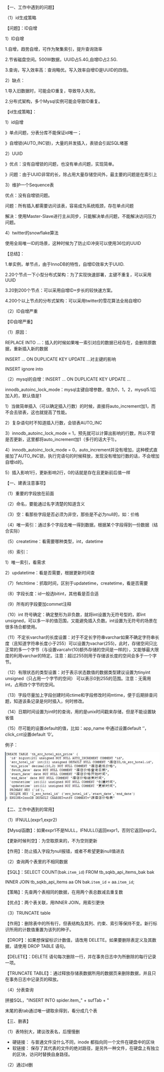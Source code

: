 【一、工作中遇到的问题】

（1）id生成策略

【问题】：ID自增

1）ID自增

1.自增，趋势自增，可作为聚集索引，提升查询效率

2.节省磁盘空间。500W数据，UUID占5.4G,自增ID占2.5G.

3.查询，写入效率高：查询略优。写入效率自增ID是UUID的四倍。

2）缺点：

1.导入旧数据时，可能会ID重复，导致导入失败。

2.分布式架构，多个Mysql实例可能会导致ID重复。

【id生成策略】：

1）id自增

》单点问题，分表分库不能保证id唯一；

》自增锁(AUTO_INC锁)，大量的并发插入，表锁会引起SQL堵塞

2）UUID

》优点：没有自增锁的问题，也没有单点问题，实现简单。

》问题：由于UUID非常的长，除占用大量存储空间外，最主要的问题是在索引上

3）维护一个Sequence表

优点：没有自增锁问题。

问题：所有插入都需要访问该表，容易成为系统瓶颈，存在单点问题

解决：使用Master-Slave进行主从同步，只能解决单点问题，不能解决访问压力问题。

4）twitter的snowflake算法

使用全局唯一ID的场景，这种时候为了防止ID冲突可以使用36位的UUID

【总结】：

1.单实例，单节点，由于InnoDB的特性，自增ID效率大于UUID.

2.20个节点一下小型分布式架构：为了实现快速部署，主键不重复，可以采用UUID

3.20到200个节点：可以采用自增ID+步长的较快速方案。

4.200个以上节点的分布式架构：可以采用twitter的雪花算法全局自增ID

（2）ID自增严重

【ID自增严重】

（1）原因：

REPLACE INTO ...：插入的时候如果唯一索引对应的数据已经存在，会删除原数据，重新插入新的数据

INSERT ... ON DUPLICATE KEY UPDATE ...对主键的影响

INSERT ignore into

（2）mysql的自增：INSERT ... ON DUPLICATE KEY UPDATE ...

innodb_autoinc_lock_mode：mysql主键自增参数，值为0，1，2，mysql5.1后加入的，默认值是1

1）当做简单插入（可以确定插入行数）的时候，直接将auto_increment加1，而不会去锁表，这也就提高了性能。

2）复杂语句时不知道插入行数，会锁表AUTO_INC

3）innodb_autoinc_lock_mode = 1，预先就可以计算出影响的行数，所以不管是否更新，这里都将auto_increment加1（多行的话大于1）。

4）innodb_autoinc_lock_mode = 0，auto_increment并没有增加，这种模式直接加了AUTO_INC锁，执行完语句的时候释放，发现没有增加行数的话，不会增加自增id的。

5）插入影响1行，更新影响2行，0的话就是存在且更新前后值一样













【一、建表注意事项】

（1）重要的字段放在前面

（2）命名，要能通过名字清楚的知道含义

（3）空：看那些字段是否必须为非空，那些是不必为null的，如：价格

（4）唯一索引：通过多个字段去唯一得到数据，根据某个字段得到一份数据（结合实际）

（5）createtime：看需要哪种类型，int，datetime

（6）索引：

1）唯一索引，看需求

2）updatetime：看是否需要，根据更新时间查

（7）fetchtime：抓取时间，区别于updatetime，createtime，看是否需要

（8）字段长度：id一般选bitint，其他看是否合适

（9）所有的字段要加commet注释

（10）int 符号确定：确定整形为非负数，就将int设置为无符号型的，即int unsigned，可以多一半的值范围，又能避免插入负数。int设置为无符号的场景在很多场合都使用。

（11）不定长varchar的长度设置：对于不定长字符串varchar如果不确定字符串长度（且知道字符串长度小于255）可以设置为vachar(255)，此时，存储空间只比正常的多一个字节（与设置varcahr(10)额外存储的空间是一样的），又能够最大限度的利用varchar的特定。注意：超过255则用于存储该长度的空间会多于一个字节。

（12）有限状态的类型设置：对于表示状态数值的数据类型建议设置为tinyint unsigned（只占用一个字节的空间） 可以表示0到255的范围。注意：无需用int，占用四个字节的空间。

（13）字段尽量加上字段创建时间ctime和字段修改时间mtime，便于后期排查问题，知道该条记录是何时插入，何时修改。

（14）日期时间设置为int时的查询，用的是unix时间戳来存储，但是不能设置缺省值

（15）尽可能的设置default的值，比如：app_name 中通过设置default ‘’，click_cnt设置default ‘0’。

例子：

![img](..\resource\cb9223cb28344a2c8137269cb1187b71.jpg)

【二、工作中遇到的常用】

（1）IFNULL(expr1,expr2) 

【Mysql函数】：如果expr1不是NULL，IFNULL()返回expr1，否则它返回expr2。

【更新时候判空】：为空取原来的，不为空则更新

【作用】：防止插入字段为null报错，或者不希望更新null值进去

（2）查询两个表里的不相同数据

【SQL】：SELECT COUNT(bak.`item_id`) FROM tb_sqkb_api_items_bak bak

INNER JOIN tb_sqkb_api_items aa ON bak.`item_id` = aa.`item_id`;

【策略】：先查两个表相同的数据，在用两个表总数减去重复数

【优点】：两个表关联，用INNER JOIN，用索引更快

（3）TRUNCATE table

【作用】：删除表中的所有行，但表结构及其列、约束、索引等保持不变。新行标识所用的计数值重置为该列的种子。

【DROP】：如果想保留标识计数值，请改用 DELETE。如果要删除表定义及其数据，请使用 DROP TABLE 语句。

【DELETE】：DELETE 语句每次删除一行，并在事务日志中为所删除的每行记录一项。

【TRUNCATE TABLE】：通过释放存储表数据所用的数据页来删除数据，并且只在事务日志中记录页的释放。

（4）分表查询

拼接SQL，"INSERT INTO spider.item_" + sufTab + "

末尾的表tab通过唯一键取余得到，看分成几个表

【三、删表】

（1）表特别大，建议改表名，后慢慢删

- 硬链接： 与普通文件没什么不同，inode 都指向同一个文件在硬盘中的区块
- 软链接： 保存了其代表的文件的绝对路径，是另外一种文件，在硬盘上有独立的区块，访问时替换自身路径。

（2）通过id删
